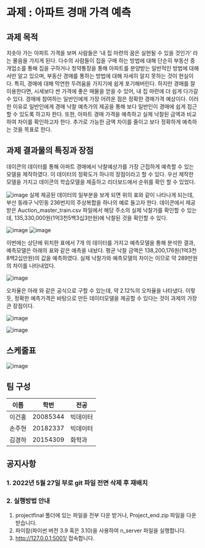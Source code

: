 # 과제 : 아파트 경매 가격 예측

## 과제 목적

치솟아 가는 아파트 가격을 보며 사람들은 ‘내 집 마련의 꿈은 실현될 수 있을 것인가’ 라는 물음을 가지게 된다. 다수의 사람들이 집을 구매 하는 방법에 대해 단순히 부동산 중개업소를 통해 집을 구하거나 청약통장을 통해 아파트를 분양받는 일반적인 방법에 대해서만 알고 있으며, 부동산 경매를 통하는 방법에 대해 자세히 알지 못하는 것이 현실이다. 
특히, 경매에 대해 막연한 두려움을 가지기에 쉽게 포기해버린다. 하지만 경매를 잘 이용한다면, 시세보다 싼 가격에 좋은 매물을 얻을 수 있어, 내 집 마련에 더 쉽게 다가갈 수 있다. 
경매에 참여하는 일반인에게 가장 어려운 점은 정확한 경매가격 예상이다. 
이러한 이유로 일반인에게 경매 낙찰 예측가의 제공을 통해 보다 일반인이 경매에 쉽게 접근 할 수 있도록 하고자 한다. 또한, 아파트 경매 가격을 예측하고 실제 낙찰된 금액과 비교하여 차이를 확인하고자 한다. 추가로 가능한 금액 차이를 줄이고 보다 정확하게 예측하는 것을 목표로 한다. 

## 과제 결과물의 특징과 장점

데이콘의 데이터를 통해 아파트 경매에서 낙찰예상가를 가장 근접하게 예측할 수 있는 모델을 제작하였다. 이 데이터의 정확도가 하나의 장점이라고 할 수 있다. 
우선 제작한 모델을 가지고 데이콘의 학습모델을 제출하고 리더보드에서 순위를 확인 할 수 있었다.
 
![image](https://user-images.githubusercontent.com/101695209/170307790-8be938ce-5775-456f-b364-b26bccaf308d.png)
실제 제공된 데이터의 일부분을 보게 되면 위의 표와 같이 나타나게 되는데, 부산 동래구 낙민동 236번지의 주상복합을 하나의 예로 들고자 한다. 
데이콘에서 제공받은 Auction_master_train.csv 파일에서 해당 주소의 실제 낙찰가를 확인할 수 있는데, 135,330,000원(1억3천5백3십3만원)에 낙찰된 것을 확인할 수 있다. 
 
![image](https://user-images.githubusercontent.com/101695209/170307838-bdaf1ef2-cf87-46b8-891f-8198552a7936.png)
![image](https://user-images.githubusercontent.com/101695209/170307854-4d18f2a9-23c3-47c9-8879-5799d9681d14.png)

 
이번에는 상단에 위치한 표에서 7개 의 데이터를 가지고 예측모델을 통해 분석한 결과, 예측모델은 아래의 표와 같은 예측을 내놨다. 평균 낙찰 금액은 138,200,176원(1억3천8백2십만원)의 값을 예측하였다. 실제 낙찰가와 예측모델의 차이는  이므로 약 289만원 의 차이를 나타내었다. 

![image](https://user-images.githubusercontent.com/101695209/170307906-8198cf7b-ad7e-4a9d-9675-990d1a2f17a5.png)
 
오차율은 아래 와 같은 공식으로 구할 수 있는데, 약 2.12%의 오차율을 나타냈다. 이렇듯, 정확한 예측가격은 바탕으로 만든 데이터모델을 제공할 수 있다는 것이 과제의 가장 큰 장점이다.


![image](https://user-images.githubusercontent.com/101695209/170307925-79cbf14f-b2a5-4aa4-a6fe-974a7643f330.png)




![image](https://user-images.githubusercontent.com/101695209/166148627-371557f8-5d3d-4272-9e83-e69c564cf322.png)

## 스케줄표
![image](https://user-images.githubusercontent.com/101695209/170307465-82019cf3-a723-4c96-a299-8e319d839bf8.png)


## 팀 구성
|이름|학번|전공 |
|------|---|---|
|이건홍|20085344|빅데이터|
|손주현|20182337|빅데이터|
|김경하|20154309|화학과|

## 공지사항
### 1. 2022년 5월 27일 부로 git 파일 전면 삭제 후 재배치
### 2. 실행방법 안내
 1. projectfinal 폴더에 있는 파일을 전부 다운 받거나, Project_end.zip 파일을 다운받습니다.
 2.  파이참(파이썬 버전 3.9 혹은 3.10)을 사용하여 n_server 파일을 실행합니다.
 3.  http://127.0.0.1:5001/ 접속합니다.
